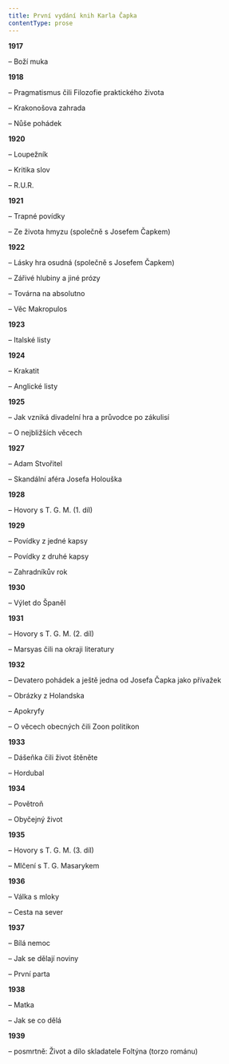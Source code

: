 ```yaml
---
title: První vydání knih Karla Čapka
contentType: prose
---
```


**1917**

– Boží muka

**1918**

– Pragmatismus čili Filozofie praktického života

– Krakonošova zahrada

– Nůše pohádek

**1920**

– Loupežník

– Kritika slov

– R.U.R.

**1921**

– Trapné povídky

– Ze života hmyzu (společně s Josefem Čapkem)

**1922**

– Lásky hra osudná (společně s Josefem Čapkem)

– Zářivé hlubiny a jiné prózy

– Továrna na absolutno

– Věc Makropulos

**1923**

– Italské listy

**1924**

– Krakatit

– Anglické listy

**1925**

– Jak vzniká divadelní hra a průvodce po zákulisí

– O nejbližších věcech

**1927**

– Adam Stvořitel

– Skandální aféra Josefa Holouška

**1928**

– Hovory s T. G. M. (1. díl)

**1929**

– Povídky z jedné kapsy

– Povídky z druhé kapsy

– Zahradníkův rok

**1930**

– Výlet do Španěl

**1931**

– Hovory s T. G. M. (2. díl)

– Marsyas čili na okraji literatury

**1932**

– Devatero pohádek a ještě jedna od Josefa Čapka jako přívažek

– Obrázky z Holandska

– Apokryfy

– O věcech obecných čili Zoon politikon

**1933**

– Dášeňka čili život štěněte

– Hordubal

**1934**

– Povětroň

– Obyčejný život

**1935**

– Hovory s T. G. M. (3. díl)

– Mlčení s T. G. Masarykem

**1936**

– Válka s mloky

– Cesta na sever

**1937**

– Bílá nemoc

– Jak se dělají noviny

– První parta

**1938**

– Matka

– Jak se co dělá

**1939**

– posmrtně: Život a dílo skladatele Foltýna (torzo románu)
